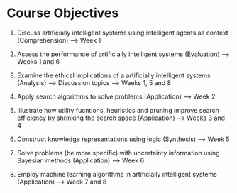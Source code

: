 # Course Objectives

1. Discuss artificially intelligent systems using intelligent agents as context (Comprehension) --> Week 1

1. Assess the performance of artificially intelligent systems (Evaluation) --> Weeks 1 and 6

1. Examine the ethical implications of a artificially intelligent systems (Analysis) --> Discussion topics --> Weeks 1, 5 and 8

1. Apply search algorithms to solve problems (Application) --> Week 2

1. Illustrate how utility fucntions, heuristics and pruning improve search efficiency by shrinking the search space (Application) --> Weeks 3 and 4

1. Construct knowledge representations using logic (Synthesis) --> Week 5

1. Solve problems (be more specific) with uncertainty information using Bayesian methods (Application)  --> Week 6

1. Employ machine learning algorithms in artificially intelligent systems (Application) --> Week 7 and 8